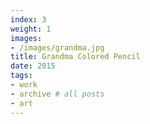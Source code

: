 ```yaml
---
index: 3
weight: 1
images:
- /images/grandma.jpg
title: Grandma Colored Pencil
date: 2015
tags:
- work
- archive # all posts
- art
---
```


